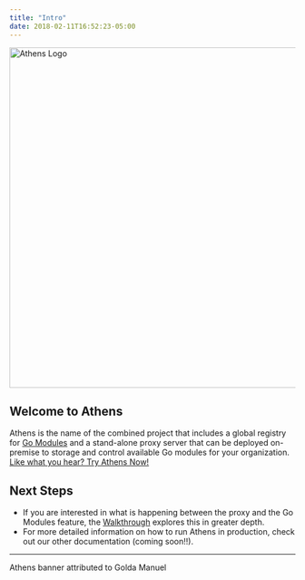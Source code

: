 ```yaml
---
title: "Intro"
date: 2018-02-11T16:52:23-05:00
---
```


<img src="/banner.png" width="600" alt="Athens Logo"/>


## Welcome to Athens

Athens is the name of the combined project that includes a global registry for [Go Modules](https://github.com/golang/go/wiki/Modules) and a stand-alone proxy server that can be deployed on-premise to storage and control available Go modules for your organization. [Like what you hear? Try Athens Now!](/try-out)

##  Next Steps
* If you are interested
in what is happening between the proxy and the Go Modules feature, the [Walkthrough](/walkthrough)
explores this in greater depth.
* For more detailed information on how to run Athens in production, check out our other documentation (coming soon!!).

---
Athens banner attributed to Golda Manuel
